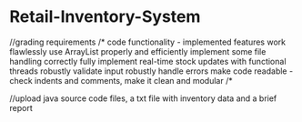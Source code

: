 # Retail-Inventory-System

//grading requirements
/*
code functionality - implemented features work flawlessly
use ArrayList properly and efficiently
implement some file handling correctly
fully implement real-time stock updates with functional threads
robustly validate input
robustly handle errors
make code readable - check indents and comments, make it clean and modular
/*

//upload java source code files, a txt file with inventory data and a brief report
